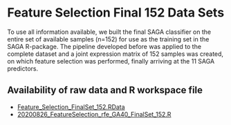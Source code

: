 # Feature Selection Final 152 Data Sets

To use all information available, we built the final SAGA classifier on the entire set of available samples (n=152) for use as the training set in the SAGA R-package. The pipeline developed before was applied to the complete dataset and a joint expression matrix of 152 samples was created, on which feature selection was performed, finally arriving at the 11 SAGA predictors.

## Availability of raw data and R workspace file

*	[Feature_Selection_FinalSet_152.RData](https://www.dropbox.com/s/7yl61big16yo0q2/Feature_Selection_FinalSet_152.RData?dl=0)
*	[20200826_FeatureSelection_rfe_GA40_FinalSet_152.R](./20200826_FeatureSelection_rfe_GA40_FinalSet_152.R)
